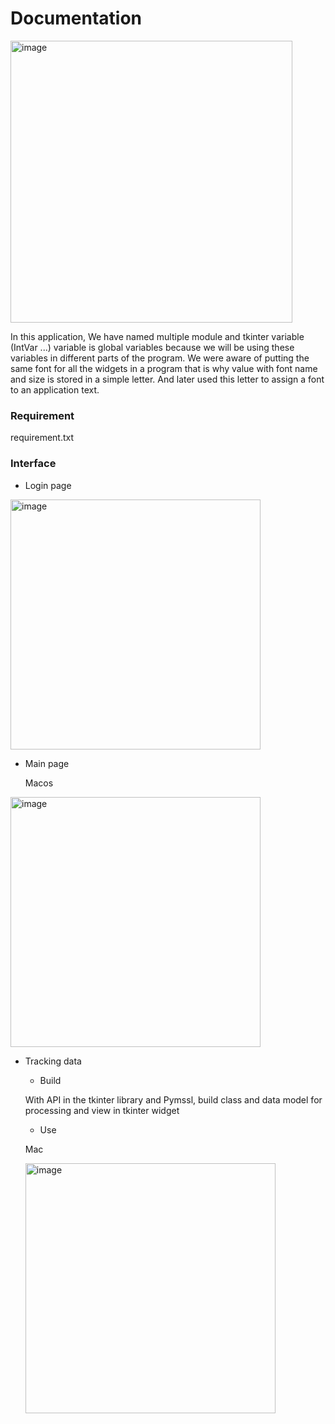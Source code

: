 # Documentation

<img width="451" alt="image" src="https://github.com/DatMinhLeChon/ce_p3.py/assets/93373784/431d9189-eb9f-460f-b77a-87dd5b007791">



In this application, We have named multiple module and tkinter variable (IntVar ...) variable is global variables because we will be using these variables in different parts of the program. We were aware of putting the same font for all the widgets in a program that is why value with font name and size is stored in a simple letter. And later used this letter to assign a font to an application text.

### Requirement

requirement.txt
  
### Interface

- Login page

<img width="400" alt="image" src ="https://github.com/DatMinhLeChon/CE_GUI/assets/93373784/09648b41-b345-4cbe-a6b1-32b762067086">

- Main page
  
  Macos
  
<img width="400" alt="image" src="https://github.com/DatMinhLeChon/CE.P3_LASER.Py/assets/93373784/23f07b6f-5eaf-43c6-b438-e07109da4fe9">


- Tracking data
  
  * Build
    
  With API in the tkinter library and Pymssl, build class and data model for processing and view in tkinter widget
  
  * Use
    
  Mac

  <img width="400" alt="image" src="https://github.com/DatMinhLeChon/CE.P3_LASER.Py/assets/93373784/3d010900-cb1d-4721-99a9-193f64b29a82">

  
